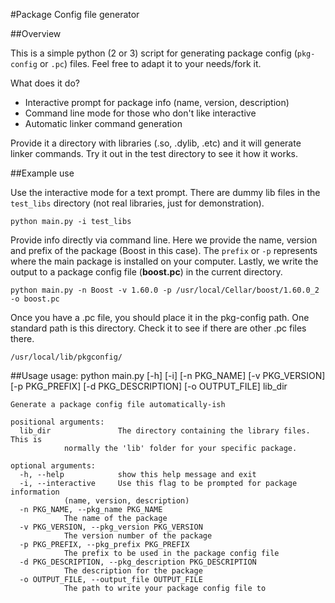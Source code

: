 #Package Config file generator

##Overview

This is a simple python (2 or 3) script for generating package config (`pkg-config` or `.pc`) files.  Feel free to adapt it to your needs/fork it. 

What does it do?

- Interactive prompt for package info (name, version, description)
- Command line mode for those who don't like interactive
- Automatic linker command generation 

Provide it a directory with libraries (.so, .dylib, .etc) and it will generate linker commands. Try it out in the test directory to see it how it works.


##Example use

Use the interactive mode for a text prompt. There are dummy lib files in the `test_libs` directory (not real libraries, just for demonstration). 

	python main.py -i test_libs 

Provide info directly via command line. Here we provide the name, version and prefix of the package (Boost in this case). The `prefix` or `-p` represents where the main package is installed on your computer. Lastly, we write the output to a package config file (**boost.pc**) in the current directory.

	python main.py -n Boost -v 1.60.0 -p /usr/local/Cellar/boost/1.60.0_2 -o boost.pc

Once you have a .pc file, you should place it in the pkg-config path. One standard path is this directory. Check it to see if there are other .pc files there.  

	/usr/local/lib/pkgconfig/

##Usage
	usage: python main.py [-h] [-i] [-n PKG_NAME] [-v PKG_VERSION] [-p PKG_PREFIX]
		       [-d PKG_DESCRIPTION] [-o OUTPUT_FILE]
		       lib_dir

	Generate a package config file automatically-ish

	positional arguments:
	  lib_dir               The directory containing the library files. This is
				normally the 'lib' folder for your specific package.

	optional arguments:
	  -h, --help            show this help message and exit
	  -i, --interactive     Use this flag to be prompted for package information
				(name, version, description)
	  -n PKG_NAME, --pkg_name PKG_NAME
				The name of the package
	  -v PKG_VERSION, --pkg_version PKG_VERSION
				The version number of the package
	  -p PKG_PREFIX, --pkg_prefix PKG_PREFIX
				The prefix to be used in the package config file
	  -d PKG_DESCRIPTION, --pkg_description PKG_DESCRIPTION
				The description for the package
	  -o OUTPUT_FILE, --output_file OUTPUT_FILE
				The path to write your package config file to 
